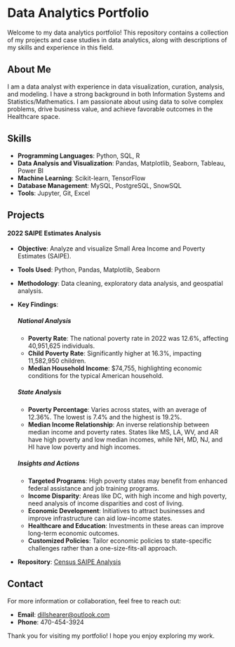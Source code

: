 # Data Analytics Portfolio

Welcome to my data analytics portfolio! This repository contains a collection of my projects and case studies in data analytics, along with descriptions of my skills and experience in this field.

## About Me

I am a data analyst with experience in data visualization, curation, analysis, and modeling. I have a strong background in both Information Systems and Statistics/Mathematics. I am passionate about using data to solve complex problems, drive business value, and achieve favorable outcomes in the Healthcare space.

## Skills
- **Programming Languages**: Python, SQL, R
- **Data Analysis and Visualization**: Pandas, Matplotlib, Seaborn, Tableau, Power BI
- **Machine Learning**: Scikit-learn, TensorFlow
- **Database Management**: MySQL, PostgreSQL, SnowSQL
- **Tools**: Jupyter, Git, Excel

## Projects

#### 2022 SAIPE Estimates Analysis
- **Objective**: Analyze and visualize Small Area Income and Poverty Estimates (SAIPE).
- **Tools Used**: Python, Pandas, Matplotlib, Seaborn
- **Methodology**: Data cleaning, exploratory data analysis, and geospatial analysis.

- **Key Findings**:

    ##### National Analysis
    - **Poverty Rate**: The national poverty rate in 2022 was 12.6%, affecting 40,951,625 individuals.
    - **Child Poverty Rate**: Significantly higher at 16.3%, impacting 11,582,950 children.
    - **Median Household Income**: $74,755, highlighting economic conditions for the typical American household.

    ##### State Analysis
    - **Poverty Percentage**: Varies across states, with an average of 12.36%. The lowest is 7.4% and the highest is 19.2%.
    - **Median Income Relationship**: An inverse relationship between median income and poverty rates. States like MS, LA, WV, and AR have high poverty and low median incomes, while NH, MD, NJ, and HI have low poverty and high incomes.

    ##### Insights and Actions
    - **Targeted Programs**: High poverty states may benefit from enhanced federal assistance and job training programs.
    - **Income Disparity**: Areas like DC, with high income and high poverty, need analysis of income disparities and cost of living.
    - **Economic Development**: Initiatives to attract businesses and improve infrastructure can aid low-income states.
    - **Healthcare and Education**: Investments in these areas can improve long-term economic outcomes.
    - **Customized Policies**: Tailor economic policies to state-specific challenges rather than a one-size-fits-all approach.

- **Repository**: [Census SAIPE Analysis](https://github.com/dillon-shearer/portfolio/tree/main/census_Poverty)

## Contact
For more information or collaboration, feel free to reach out:

- **Email**: [dillshearer@outlook.com](mailto:dillshearer@outlook.com)
- **Phone**: 470-454-3924

Thank you for visiting my portfolio! I hope you enjoy exploring my work.
